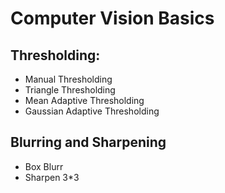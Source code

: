 # Computer Vision Basics
## Thresholding:
- Manual Thresholding
- Triangle Thresholding
- Mean Adaptive Thresholding
- Gaussian Adaptive Thresholding

## Blurring and Sharpening
- Box Blurr
- Sharpen 3*3
